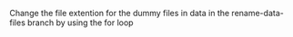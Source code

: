 Change the file extention for the dummy files in data in the rename-data-files branch by using the for loop
